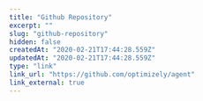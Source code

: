 ```yaml
---
title: "Github Repository"
excerpt: ""
slug: "github-repository"
hidden: false
createdAt: "2020-02-21T17:44:28.559Z"
updatedAt: "2020-02-21T17:44:28.559Z"
type: "link"
link_url: "https://github.com/optimizely/agent"
link_external: true
---
```

